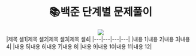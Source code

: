 
<div align=center><h1>📚백준 단계별 문제풀이</h1>
<img src="https://img.shields.io/badge/JAVA-007396?style=flat-square&logo=JAVA&logoColor=white" /></div>
|제목 셀1|제목 셀2|제목 셀3|제목 셀4|
|---|---|---|---|
|내용 1|내용 2|내용 3|내용 4|
|내용 5|내용 6|내용 7|내용 8|
|내용 9|내용 10|내용 11|내용 12|
